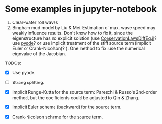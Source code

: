 # Some examples in jupyter-notebook
1. Clear-water roll waves
2. Bingham mud model by Liu & Mei. Estimation of max. wave speed may weakly influence results. Don't know how to fix it, since the eigenstructure has no explicit solution (use [ConservationLawsDiffEq.jl](https://github.com/Paulms/ConservationLawsDiffEq.jl)?  use [pypde](https://pypde.readthedocs.io/en/latest/index.html)? or use implicit treatment of the stiff source term (implicit Euler or Crank-Nicolson)? ). One method to fix: use the numerical eignvalue of the Jacobian.

TODOs:

- [x] Use pypde.
- [ ] Strang splitting.
- [x] Implicit Runge-Kutta for the source term: Pareschi & Russo's 2nd-order method, but the coefficients could be adjusted to Qin & Zhang.
- [x] Implicit Euler scheme (backward) for the source term.
- [x] Crank-Nicolson scheme for the source term.

